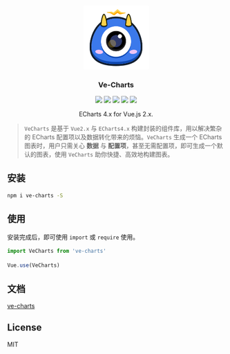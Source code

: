 
<p align="center">
    <a href="https://l-hammer.github.io/You-need-to-know-css/#/">
        <img src="./docs/_media/icon.svg" width="152">
    </a>
    <h3 align="center">Ve-Charts</h3>
    <p align="center">
        <a href="https://www.npmjs.com/package/ve-charts"><img src="https://travis-ci.org/GammaFE/ve-charts.svg?branch=master"></a>
        <a href="https://www.npmjs.com/package/ve-charts"><img src="https://img.shields.io/npm/v/ve-charts.svg?maxAge=2592000"></a>
        <a href=""><img src="https://img.shields.io/npm/dt/ve-charts.svg"></a>
        <a href="https://github.com/GammaFE/ve-charts/stargazers"><img src="https://img.shields.io/github/stars/GammaFE/ve-charts.svg"></a>
        <a href="https://raw.githubusercontent.com/GammaFE/ve-charts/master/LICENSE"><img src="https://img.shields.io/badge/license-MIT-blue.svg"></a>
    </p>
    <p align="center">
       ECharts 4.x for Vue.js 2.x.<br>
    </p>
</p>

> `VeCharts` 是基于 `Vue2.x` 与 `ECharts4.x` 构建封装的组件库，用以解决繁杂的 ECharts 配置项以及数据转化带来的烦恼。`VeCharts` 生成一个 ECharts 图表时，用户只需关心 **数据** 与 **配置项**，甚至无需配置项，即可生成一个默认的图表，使用 `VeCharts` 助你快捷、高效地构建图表。


## 安装

``` bash
npm i ve-charts -S
```

## 使用

安装完成后，即可使用 `import` 或 `require` 使用。

```js
import VeCharts from 've-charts'

Vue.use(VeCharts)
```

## 文档

[ve-charts](https://gammafe.github.io/ve-charts)

## License

MIT


